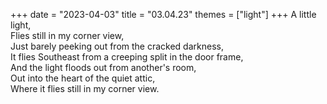 +++
date = "2023-04-03"
title = "03.04.23"
themes = ["light"]
+++
A little light,  
Flies still in my corner view,  
Just barely peeking out from the cracked darkness,  
It flies Southeast from a creeping split in the door frame,  
And the light floods out from another's room,  
Out into the heart of the quiet attic,  
Where it flies still in my corner view.

